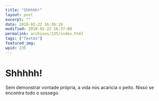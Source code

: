 ```yaml
---
title: "Shhhhh!"
layout: post
excerpt: ""
date: 2010-02-22 16:36:19
modified: 2010-02-22 16:37:00
permalink: archives/235/index.html
tags: ["Textos"]
featured_img: 
wpid: 235
---
```


# Shhhhh!

<div id="_mcePaste" style="position: absolute; left: -10000px; top: 0px; width: 1px; height: 1px; overflow-x: hidden; overflow-y: hidden;">Sem demostrar vontade própria a vida me acaricia o peito e nisso encontro sossego.</div><div id="_mcePaste" style="position: absolute; left: -10000px; top: 0px; width: 1px; height: 1px; overflow-x: hidden; overflow-y: hidden;">– Você o ama?</div><div id="_mcePaste" style="position: absolute; left: -10000px; top: 0px; width: 1px; height: 1px; overflow-x: hidden; overflow-y: hidden;">– Eu amo. É maior que isso.</div><div id="_mcePaste" style="position: absolute; left: -10000px; top: 0px; width: 1px; height: 1px; overflow-x: hidden; overflow-y: hidden;">O tempo deita na rua e deixa os outros passarem.</div><div id="_mcePaste" style="position: absolute; left: -10000px; top: 0px; width: 1px; height: 1px; overflow-x: hidden; overflow-y: hidden;">Ela investigo o pôr-do-sol e ele sempre a responde com um sorriso amarelo. Daquele mais belos.</div>Sem demonstrar vontade própria, a vida nos acaricia o peito. Nisso se encontra todo o sossego.